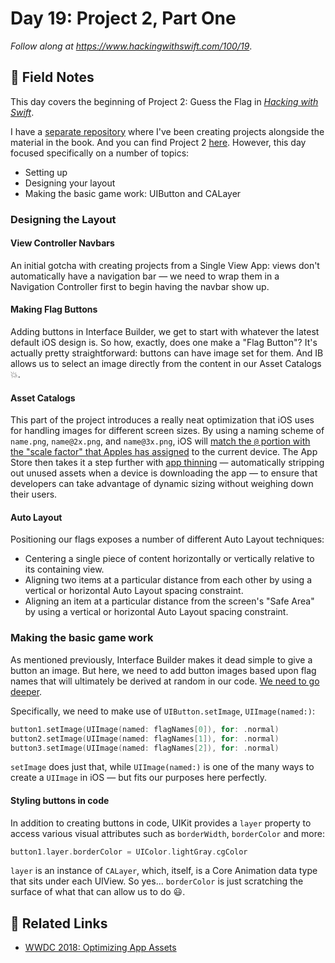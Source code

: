 # Day 19: Project 2, Part One

_Follow along at https://www.hackingwithswift.com/100/19_.


## 📒 Field Notes

This day covers the beginning of Project 2: Guess the Flag in _[Hacking with Swift](https://www.hackingwithswift.com/read/2/overview)_.

I have a [separate repository](https://github.com/CypherPoet/book--hacking-with-swift) where I've been creating projects alongside the material in the book. And you can find Project 2 [here](https://github.com/CypherPoet/book--hacking-with-swift/tree/master/02-guess-the-flag/Guess%20the%20Flag). However, this day focused specifically on a number of topics:

- Setting up
- Designing your layout
- Making the basic game work: UIButton and CALayer



### Designing the Layout

#### View Controller Navbars
An initial gotcha with creating projects from a Single View App: views don't automatically have a navigation bar &mdash; we need to wrap them in a Navigation Controller first to begin having the navbar show up.

#### Making Flag Buttons

Adding buttons in Interface Builder, we get to start with whatever the latest default iOS design is. So how, exactly, does one make a "Flag Button"? It's actually pretty straightforward: buttons can have image set for them. And IB allows us to select an image directly from the content in our Asset Catalogs 💥.

#### Asset Catalogs

This part of the project introduces a really neat optimization that iOS uses for handling images for different screen sizes. By using a naming scheme of `name.png`, `name@2x.png`, and `name@3x.png`, iOS will [match the `@` portion with the "scale factor" that Apples has assigned](https://developer.apple.com/design/human-interface-guidelines/ios/icons-and-images/image-size-and-resolution/) to the current device. The App Store then takes it a step further with [app thinning](https://www.imore.com/app-thinning-ios-9-explained) &mdash; automatically stripping out unused assets when a device is downloading the app &mdash; to ensure that developers can take advantage of dynamic sizing without weighing down their users.

#### Auto Layout

Positioning our flags exposes a number of different Auto Layout techniques:

- Centering a single piece of content horizontally or vertically relative to its containing view.
- Aligning two items at a particular distance from each other by using a vertical or horizontal Auto
Layout spacing constraint.
- Aligning an item at a particular distance from the screen's "Safe Area" by using a vertical or horizontal Auto Layout spacing constraint.


### Making the basic game work

As mentioned previously, Interface Builder makes it dead simple to give a button an image. But here, we need to add button images based upon flag names that will ultimately be derived at random in our code. [We need to go deeper](https://www.meme-arsenal.com/memes/2729e60bf11162f59e9b071fef2dac94.jpg).

Specifically, we need to make use of `UIButton.setImage`, `UIImage(named:)`:

```swift
button1.setImage(UIImage(named: flagNames[0]), for: .normal)
button2.setImage(UIImage(named: flagNames[1]), for: .normal)
button3.setImage(UIImage(named: flagNames[2]), for: .normal)
```

`setImage` does just that, while `UIImage(named:)` is one of the many ways to create a `UIImage` in iOS &mdash; but fits our purposes here perfectly.


#### Styling buttons in code

In addition to creating buttons in code, UIKit provides a `layer` property to access various visual attributes such as `borderWidth`, `borderColor` and more:

```swift
button1.layer.borderColor = UIColor.lightGray.cgColor
```

`layer` is an instance of `CALayer`, which, itself, is a Core Animation data type that sits under each UIView. So yes... `borderColor` is just scratching the surface of what that can allow us to do 😃.


## 🔗 Related Links

- [WWDC 2018: Optimizing App Assets](https://developer.apple.com/videos/play/wwdc2018/227/)
